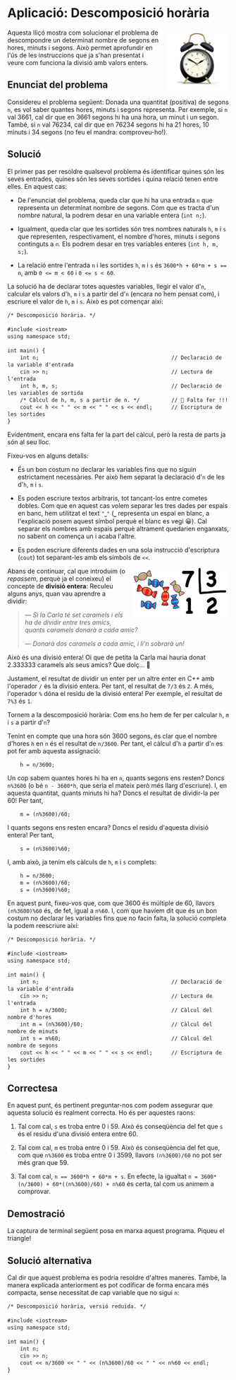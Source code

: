 # Aplicació: Descomposició horària

<img src='././rellotge.png' style='height: 10em; float: right; margin: 0 0 1em 1em;'/>

Aquesta lliçó mostra com solucionar el problema de descompondre un
determinat nombre de segons en hores, minuts i segons. Això permet aprofundir
en l'ús de les instruccions que ja s'han presentat i veure com funciona la
divisió amb valors enters.

## Enunciat del problema

Considereu el problema següent: Donada una quantitat (positiva) de segons `n`,
es vol saber quantes hores, minuts i segons representa. Per exemple, si `n` val 3661,
cal dir que en 3661 segons hi ha una hora, un minut i un segon. També, si `n`
val 76234, cal dir que en 76234 segons hi ha 21 hores, 10 minuts i 34 segons
(no feu el mandra: comproveu-ho!).

## Solució

El primer pas per resoldre qualsevol problema és identificar quines són les
seves entrades, quines són les seves sortides i quina relació tenen entre
elles. En aquest cas:

-   De l'enunciat del problema, queda clar que hi ha una entrada `n` que
    representa un determinat nombre de segons. Com que es tracta d'un nombre natural,
    la podrem desar en una variable entera (`int n;`).

-   Igualment, queda clar que les sortides són tres nombres naturals `h`, `m` i `s`
    que representen, respectivament, el nombre d'hores, minuts i segons continguts a `n`.
    Els podrem desar en tres variables enteres (`int h, m, s;`).

-   La relació entre l'entrada `n` i les sortides `h`, `m` i `s` és `3600*h +
60*m + s == n`, amb `0 <= m < 60` i `0 <= s < 60`.

La solució ha de declarar totes aquestes variables,
llegir el valor d'`n`,
calcular els valors d'`h`, `m` i `s` a partir del d'`n` (encara no hem pensat com),
i escriure el valor de `h`, `m` i `s`. Això es pot començar així:

```c++c++
/* Descomposició horària. */

#include <iostream>
using namespace std;

int main() {
    int n;                                          // Declaració de la variable d'entrada
    cin >> n;                                       // Lectura de l'entrada
    int h, m, s;                                    // Declaració de les variables de sortida
    /* Càlcul de h, m, s a partir de n. */          // 🚧 Falta fer !!!
    cout << h << " " << m << " " << s << endl;      // Escriptura de les sortides
}
```

Evidentment, encara ens falta fer la part del càlcul, però la resta de parts
ja són al seu lloc.

Fixeu-vos en alguns detalls:

-   És un bon costum no declarar les variables fins que no siguin estrictament
    necessàries. Per això hem separat la declaració d'`n` de les d'`h`, `m` i
    `s`.

-   Es poden escriure textos arbitraris, tot
    tancant-los entre cometes dobles. Com que en aquest cas volem separar les tres dades
    per espais en banc, hem utilitzat el text `"⎵"` (⎵ representa un espai en blanc,
    a l'explicació posem aquest símbol perquè el blanc es vegi 😀). Cal
    separar els nombres amb espais perquè altrament
    quedarien enganxats, no sabent on comença un i acaba l'altre.

-   Es poden escriure diferents dades en una sola instrucció d'escriptura
    (`cout`) tot separant-les amb els símbols de `<<`.

<img src='././caramels.png' style='height: 8em; float: right; margin: 0 0 1em 1em;'/>

Abans de continuar,
cal que introduim (o _repassem_, perquè ja el coneixeu) el concepte de **divisió entera**:
Reculeu alguns anys, quan vau aprendre a dividir:

> — _Si la Carla té set caramels i els ha de dividir entre tres amics, quants caramels donarà a cada amic?_
>
> — _Donarà dos caramels a cada amic, i li'n sobrarà un!_

Això és una divisió entera! Oi que de petita
la Carla mai hauria donat 2.333333 caramels als seus amics? Que dolç... 🍭

Justament, el resultat de dividir un enter per un altre enter en C++ amb l'operador `/` és
la divisió entera. Per tant, el resultat de `7/3` és `2`. A més, l'operador
`%` dóna el residu de la divisió entera! Per exemple,
el resultat de `7%3` és `1`.

Tornem a la descomposició horària:
Com ens ho hem de fer per calcular `h`, `m` i `s` a partir d'`n`?

Tenint en compte que una hora són 3600 segons, és clar que el nombre d'hores `h`
en `n` és el resultat de `n/3600`.
Per tant, el càlcul d'`h` a partir d'`n` es pot fer amb aquesta assignació:

```c++c++
    h = n/3600;
```

Un cop sabem quantes hores hi ha en `n`, quants segons ens resten? Doncs `n%3600`
(o bé `n - 3600*h`, que seria el mateix però més llarg d'escriure).
I, en aquesta quantitat, quants minuts hi ha?
Doncs el resultat de dividir-la per 60! Per tant,

```c++c++
    m = (n%3600)/60;
```

I quants segons ens resten encara? Doncs el residu d'aquesta divisió entera! Per tant,

```c++c++
    s = (n%3600)%60;
```

I, amb això, ja tenim els càlculs de `h`, `m` i `s` complets:

```c++c++
    h = n/3600;
    m = (n%3600)/60;
    s = (n%3600)%60;
```

En aquest punt, fixeu-vos que, com que 3600 és múltiple de 60,
llavors `(n%3600)%60` és, de fet, igual a `n%60`.
I, com que havíem dit que és un bon costum no declarar les variables
fins que no facin falta,
la solució completa la podem reescriure així:

```c++c++
/* Descomposició horària. */

#include <iostream>
using namespace std;

int main() {
    int n;                                          // Declaració de la variable d'entrada
    cin >> n;                                       // Lectura de l'entrada
    int h = n/3600;                                 // Càlcul del nombre d'hores
    int m = (n%3600)/60;                            // Càlcul del nombre de minuts
    int s = n%60;                                   // Càlcul del nombre de segons
    cout << h << " " << m << " " << s << endl;      // Escriptura de les sortides
}
```

## Correctesa

En aquest punt, és pertinent preguntar-nos com podem assegurar que
aquesta solució és realment correcta. Ho és per aquestes raons:

1. Tal com cal, `s` es troba entre 0 i 59. Això és conseqüència del fet que
   `s` és el residu d'una divisió entera entre 60.

2. Tal com cal, `m` es troba entre 0 i 59. Això és conseqüència del fet que,
   com que `n%3600` es troba entre 0 i 3599, llavors `(n%3600)/60`
   no pot ser més gran que 59.

3. Tal com cal, `n == 3600*h + 60*m + s`. En efecte, la igualtat
   `n = 3600*(n/3600) + 60*((n%3600)/60) + n%60` és certa,
   tal com us animem a comprovar.

## Demostració

La captura de terminal següent posa en marxa aquest programa. Piqueu el triangle!

<ClientOnly><Asciinema src="./descomposicio-horaria.json" title="Descomposició horària"/></ClientOnly>

## Solució alternativa

Cal dir que aquest problema es podria resoldre d'altres maneres.
També, la manera explicada anteriorment
es pot codificar de forma encara més compacta,
sense necessitat de cap variable que no sigui `n`:

```c++c++
/* Descomposició horària, versió reduïda. */

#include <iostream>
using namespace std;

int main() {
    int n;
    cin >> n;
    cout << n/3600 << " " << (n%3600)/60 << " " << n%60 << endl;
}
```

<Autors autors="jpetit roura"/>
